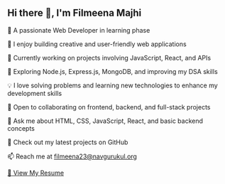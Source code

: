 ## Hi there 👋, I'm Filmeena Majhi

🌱 A passionate Web Developer in learning phase

🌟 I enjoy building creative and user-friendly web applications

🔭 Currently working on projects involving JavaScript, React, and APIs

🌱 Exploring Node.js, Express.js, MongoDB, and improving my DSA skills

💡 I love solving problems and learning new technologies to enhance my development skills

👯 Open to collaborating on frontend, backend, and full-stack projects

💬 Ask me about HTML, CSS, JavaScript, React, and basic backend concepts

📌 Check out my latest projects on GitHub

📫 Reach me at filmeena23@navgurukul.org

[📄 View My Resume
](https://drive.google.com/file/d/10ZrAFtlfCGNwgaot8pVhv8SbNuSOlKu0/view?usp=sharing)
